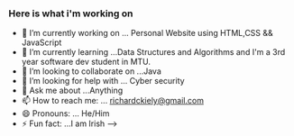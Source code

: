 ### Here is what i'm working on

- 🔭 I’m currently working on ... Personal Website using HTML,CSS && JavaScript
- 🌱 I’m currently learning ...Data Structures and Algorithms and I'm a 3rd year software dev student in MTU.
- 👯 I’m looking to collaborate on ...Java
- 🤔 I’m looking for help with ... Cyber security 
- 💬 Ask me about ...Anything
- 📫 How to reach me: ... richardckiely@gmail.com
- 😄 Pronouns: ... He/Him
- ⚡ Fun fact: ...I am Irish
-->
